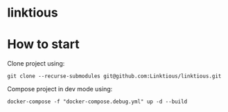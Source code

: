 # linktious

# How to start
Clone project using:
```
git clone --recurse-submodules git@github.com:Linktious/linktious.git
```
Compose project in dev mode using:
```
docker-compose -f "docker-compose.debug.yml" up -d --build
```